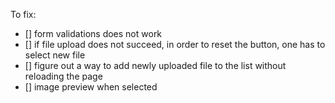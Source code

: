 To fix:
- [] form validations does not work 
- [] if file upload does not succeed, in order to reset the button, one has to select new file
- [] figure out a way to add newly uploaded file to the list without reloading the page
- [] image preview when selected